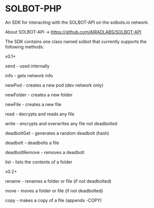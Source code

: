 # SOLBOT-PHP

An SDK for interacting with the SOLBOT-API on the solbots.io network.

About SOLBOT-API -> https://github.com/AIRADLABS/SOLBOT-API

The SDK contains one class named solbot that currently supports the following methods:

v0.1+

send - used internally

info - gets network info

newPod - creates a new pod (dev network only)

newFolder - creates a new folder

newFile - creates a new file

read - decrypts and reads any file

write - encrypts and overwrites any file not deadbolted

deadboltGet - generates a random deadbolt (hash)

deadbolt - deadbolts a file

deadboltRemove - removes a deadbolt

list - lists the contents of a folder

v0.2+

rename - renames a folder or file (if not deadbolted)

move - moves a folder or file (if not deadbolted)

copy - makes a copy of a file (appends -COPY)
